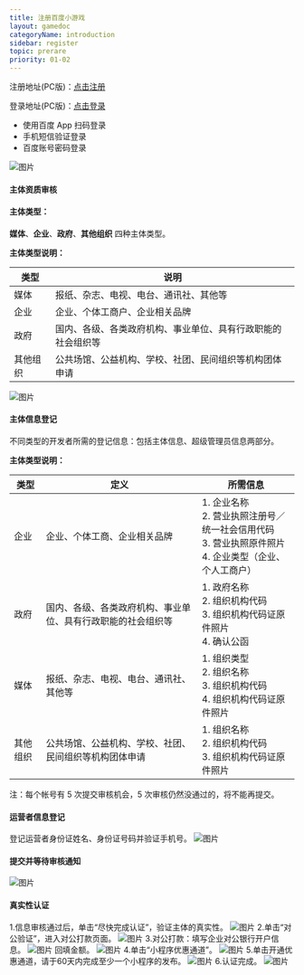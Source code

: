 ```yaml
---
title: 注册百度小游戏
layout: gamedoc
categoryName: introduction
sidebar: register
topic: prerare
priority: 01-02
---
```



注册地址(PC版)：[点击注册](https://passport.baidu.com/v2/?reg&tt=1521786256298&overseas=undefined&gid=D8D45DC-FFC4-486A-BA34-B3215E98FF74&tpl=mn&u=https%3A%2F%2Fwww.baidu.com%2F)

登录地址(PC版)：[点击登录](https://smartprogram.baidu.com/mappconsole/main/login)

- 使用百度 App 扫码登录
- 手机短信验证登录
- 百度账号密码登录


 ![图片](/img/game/introduction/enter/newadd20.jpg)

#### 主体资质审核

#### 主体类型：
**媒体**、**企业**、**政府**、**其他组织** 四种主体类型。

**主体类型说明：**

|类型|说明|
|-|-|
|媒体|报纸、杂志、电视、电台、通讯社、其他等|
|企业|企业、个体工商户、企业相关品牌|
|政府|国内、各级、各类政府机构、事业单位、具有行政职能的社会组织等|
|其他组织|公共场馆、公益机构、学校、社团、民间组织等机构团体申请|

 ![图片](/img/game/introduction/enter/apply08.png)

#### 主体信息登记
不同类型的开发者所需的登记信息：包括主体信息、超级管理员信息两部分。

**主体类型说明：**

|类型|定义|所需信息|
|-|-|-|
|企业|企业、个体工商、企业相关品牌|1. 企业名称 <br>2. 营业执照注册号／统一社会信用代码 <br>3. 营业执照原件照片<br>4. 企业类型（企业、个人工商户）|
|政府|国内、各级、各类政府机构、事业单位、具有行政职能的社会组织等|1. 政府名称<br>2. 组织机构代码<br>3. 组织机构代码证原件照片<br>4. 确认公函|
|媒体|报纸、杂志、电视、电台、通讯社、其他等|1. 组织类型<br>2. 组织名称<br>3. 组织机构代码<br>4. 组织机构代码证原件照片|
|其他组织|公共场馆、公益机构、学校、社团、民间组织等机构团体申请|1. 组织名称<br>2. 组织机构代码<br>3. 组织机构代码证原件照片|

注：每个帐号有 5 次提交审核机会，5 次审核仍然没通过的，将不能再提交。

#### 运营者信息登记
登记运营者身份证姓名、身份证号码并验证手机号。
 ![图片](/img/game/introduction/enter/newadd11.png)

#### 提交并等待审核通知
 ![图片](/img/game/introduction/enter/newadd12.png)

#### 真实性认证

1.信息审核通过后，单击“尽快完成认证”，验证主体的真实性。
 ![图片](/img/game/introduction/enter/newadd13.png)
2.单击“对公验证”，进入对公打款页面。
 ![图片](/img/game/introduction/enter/newadd14.png)
3.对公打款：填写企业对公银行开户信息。
 ![图片](/img/game/introduction/enter/newadd15.png)
回填金额。
 ![图片](/img/game/introduction/enter/newadd16.png)
4.单击“小程序优惠通道”。
 ![图片](/img/game/introduction/enter/newadd17.png)
5.单击开通优惠通道，请于60天内完成至少一个小程序的发布。
 ![图片](/img/game/introduction/enter/newadd18.png)
6.认证完成。
 ![图片](/img/game/introduction/enter/newadd19.png)